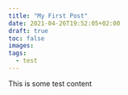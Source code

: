```yaml
---
title: "My First Post"
date: 2021-04-26T19:52:05+02:00
draft: true
toc: false
images:
tags:
  - test
---
```


This is some test content
